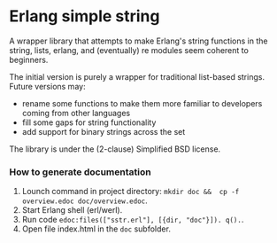 Erlang simple string
====================

A wrapper library that attempts to make Erlang's string functions in the string, lists, erlang, and (eventually) re modules seem coherent to beginners.

The initial version is purely a wrapper for traditional list-based strings.  Future versions may:

* rename some functions to make them more familiar to developers coming from other languages
* fill some gaps for string functionality
* add support for binary strings across the set

The library is under the (2-clause) Simplified BSD license.

### How to generate documentation
1. Lounch command in project directory: `mkdir doc &&  cp -f overview.edoc doc/overview.edoc`.
2. Start Erlang shell (erl/werl).
3. Run code `edoc:files(["sstr.erl"], [{dir, "doc"}]). q().`.
4. Open file index.html in the `doc` subfolder.
